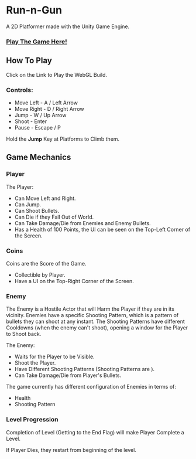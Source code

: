 # Run-n-Gun
A 2D Platformer made with the Unity Game Engine.

### [Play The Game Here!](https://arsh-panesar.itch.io/run-n-gun)

## How To Play

Click on the Link to Play the WebGL Build.

### Controls:
- Move Left  - A / Left Arrow
- Move Right - D / Right Arrow
- Jump       - W / Up Arrow
- Shoot      - Enter
- Pause      - Escape / P

Hold the **Jump** Key at Platforms to Climb them.

## Game Mechanics

### Player

The Player:

- Can Move Left and Right.
- Can Jump.
- Can Shoot Bullets.
- Can Die if they Fall Out of World.
- Can Take Damage/Die from Enemies and Enemy Bullets.
- Has a Health of 100 Points, the UI can be seen on the Top-Left Corner of the Screen.

### Coins

Coins are the Score of the Game.
- Collectible by Player.
- Have a UI on the Top-Right Corner of the Screen.

### Enemy

The Enemy is a Hostile Actor that will Harm the Player if they are in its vicinity.
Enemies have a specific Shooting Pattern, which is a pattern of bullets they can shoot at any instant.
The Shooting Patterns have different Cooldowns (when the enemy can't shoot), opening a window for the Player to Shoot back.

The Enemy:

- Waits for the Player to be Visible.
- Shoot the Player.
- Have Different Shooting Patterns (Shooting Patterns are ).
- Can Take Damage/Die from Player's Bullets.

The game currently has different configuration of Enemies in terms of:

- Health
- Shooting Pattern

### Level Progression

Completion of Level (Getting to the End Flag) will make Player Complete a Level.

If Player Dies, they restart from beginning of the level.
